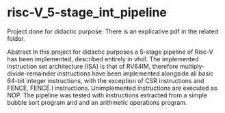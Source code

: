 # risc-V_5-stage_int_pipeline
Project done for didactic purpose. There is an explicative pdf in the related folder.

Abstract
In this project for didactic purposes a 5-stage pipeline of Risc-V has been implemented, described entirely in vhdl. The implemented instruction set architecture (ISA) is that of RV64IM, therefore multiply-divide-remainder instructions have been implemented alongside all basic 64-bit integer instructions, with the exception of CSR instructions and FENCE, FENCE.I instructions. Unimplemented instructions are executed as NOP. The pipeline was tested with instructions extracted from a simple bubble sort program and and an arithmetic operations program.
